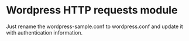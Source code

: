 # Wordpress HTTP requests module

Just rename the wordpress-sample.conf to wordpress.conf and update it with authentication information.